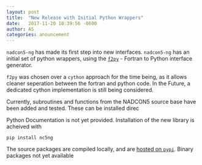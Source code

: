 ```yaml
---
layout: post
title:  "New Release with Initial Python Wrappers"
date:   2017-11-20 18:39:56 -0600
author: AS
categories: anouncement
---
```


`nadcon5-ng` has made its first step into new interfaces. `nadcon5-ng` has an initial set of python wrappers, using the [`f2py`](https://linux.die.net/man/1/f2py) - Fortran to Python interface generator.

`f2py` was chosen over a `cython` approach for the time being, as it allows cleaner seperation between the fortran and python code. In the Future, a dedicated cython implementation is still being considered. 

Currently, subroutines and functions from the NADCON5 source base have been added and tested. These can be installed direc

Python Documentation is not yet provided. Installation of the new library is acheived with

`pip install nc5ng`

The source packages are compiled locally, and are [hosted on `pypi`](https://pypi.python.org/pypi/nc5ng/). Binary packages not yet available







